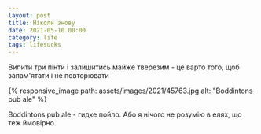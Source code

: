 ```yaml
---
layout: post
title: Ніколи знову
date: 2021-05-10 00:00 
category: life
tags: lifesucks
---
```


Випити три пінти і залишитись майже тверезим - це варто того, щоб запам'ятати і не повторювати

{% responsive_image path: assets/images/2021/45763.jpg alt: "Boddintons pub ale" %}

Boddintons pub ale - гидке пойло. Або я нічого не розумію в елях, що теж ймовірно.